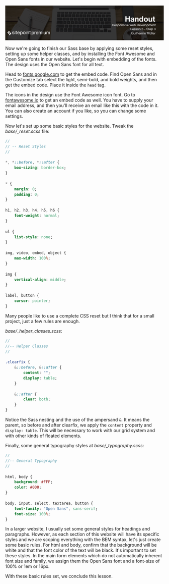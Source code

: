 ![](headings/5.3.png)

Now we're going to finish our Sass base by applying some reset styles, setting up some helper classes, and by installing the Font Awesome and Open Sans fonts in our website. Let's begin with embedding of the fonts. The design uses the Open Sans font for all text.

Head to [fonts.google.com](http://fonts.google.com) to get the embed code. Find Open Sans and in the Customize tab select the light, semi-bold, and bold weights, and then get the embed code. Place it inside the `head` tag.

The icons in the design use the Font Awesome icon font. Go to [fontawesome.io](http://fontawesome.io) to get an embed code as well. You have to supply your email address, and then you'll receive an email like this with the code in it. You can also create an account if you like, so you can change some settings.

Now let's set up some basic styles for the website. Tweak the *base/_reset.scss* file:

```sass
//
// -- Reset Styles
//

*, *::before, *::after {
	box-sizing: border-box;
}

* {
	margin: 0;
	padding: 0;
}

h1, h2, h3, h4, h5, h6 {
	font-weight: normal;
}

ul {
	list-style: none;
}

img, video, embed, object {
	max-width: 100%;
}

img {
	vertical-align: middle;
}

label, button {
	cursor: pointer;
}
```

Many people like to use a complete CSS reset but I think that for a small project, just a few rules are enough.

*base/_helper_classes.scss*:

```sass
//
//-- Helper Classes
//

.clearfix {
	&::before, &::after {
		content: "";
		display: table;
	}

	&::after {
		clear: both;
	}
}
```

Notice the Sass nesting and the use of the ampersand `&`. It means the parent, so before and after clearfix, we apply the `content` property and `display: table`. This will be necessary to work with our grid system and with other kinds of floated elements.

Finally, some general typography styles at *base/_typography.scss*:

```sass
//
//-- General Typography
//

html, body {
	background: #FFF;
	color: #000;
}

body, input, select, textarea, button {
	font-family: "Open Sans", sans-serif;
	font-size: 100%;
}
```

In a larger website, I usually set some general styles for headings and paragraphs. However, as each section of this website will have its specific styles and we are scoping everything with the BEM syntax, let's just create some basic rules. For html and body, confirm that the background will be white and that the font color of the text will be black. It's important to set these styles. In the main form elements which do not automatically inherent font size and family, we assign them the Open Sans font and a font-size of 100% or 1em or 16px.

With these basic rules set, we conclude this lesson.

